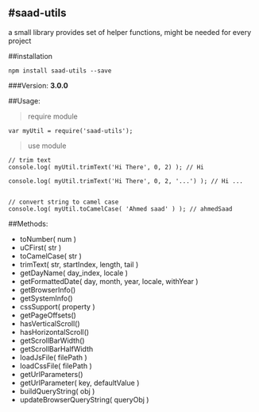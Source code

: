 #saad-utils
----


a small library provides set of helper functions, might be needed for every project


##installation

	npm install saad-utils --save
	

	
###Version: __3.0.0__


##Usage:

>require module

	var myUtil = require('saad-utils');
	
> use module
	
	// trim text
	console.log( myUtil.trimText('Hi There', 0, 2) ); // Hi
	
	console.log( myUtil.trimText('Hi There', 0, 2, '...') ); // Hi ...
	
	
	// convert string to camel case
	console.log( myUtil.toCamelCase( 'Ahmed saad' ) ); // ahmedSaad
	

##Methods:

* toNumber( num )
* uCFirst( str )
* toCamelCase( str )
* trimText( str, startIndex, length, tail )
* getDayName( day_index, locale )
* getFormattedDate( day, month, year, locale, withYear )
* getBrowserInfo()
* getSystemInfo()
* cssSupport( property )
* getPageOffsets()
* hasVerticalScroll()
* hasHorizontalScroll()
* getScrollBarWidth()
* getScrollBarHalfWidth
* loadJsFile( filePath )
* loadCssFile( filePath )
* getUrlParameters()
* getUrlParameter( key, defaultValue )
* buildQueryString( obj )
* updateBrowserQueryString( queryObj )

